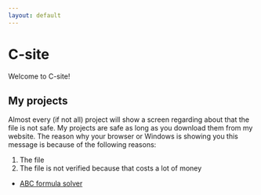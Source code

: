 ```yaml
---
layout: default
---
```


# C-site

Welcome to C-site!

## My projects

Almost every (if not all) project will show a screen regarding about that the file is not safe. My projects are safe as long as you download them from my website.
The reason why your browser or Windows is showing you this message is because of the following reasons:

1. The file
2. The file is not verified because that costs a lot of money

* [ABC formula solver](assets/files/abc-formula_solver.exe)
